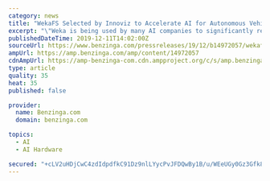 ```yaml
---
category: news
title: "WekaFS Selected by Innoviz to Accelerate AI for Autonomous Vehicle Innovations"
excerpt: "\"Weka is being used by many AI companies to significantly reduce AI training Epochs. We can help companies shorten wall clock time by ensuring the GPU cluster is fully saturated with as much data as the application needs. Managing large amounts of data is ..."
publishedDateTime: 2019-12-11T14:02:00Z
sourceUrl: https://www.benzinga.com/pressreleases/19/12/b14972057/wekafs-selected-by-innoviz-to-accelerate-ai-for-autonomous-vehicle-innovations
ampUrl: https://amp.benzinga.com/amp/content/14972057
cdnAmpUrl: https://amp-benzinga-com.cdn.ampproject.org/c/s/amp.benzinga.com/amp/content/14972057
type: article
quality: 35
heat: 35
published: false

provider:
  name: Benzinga.com
  domain: benzinga.com

topics:
  - AI
  - AI Hardware

secured: "+cLV2uHDjCwC4zdIdpdfkC91Dz9nlLYycPvJFDQwBy1B/u/WEeUGy0Gz3Gfk8Nq3868Z4p1+8x/f/IUFBJepROVXiI6Cmn7wm/kO28sEvsBb8j67SYldKo6RejjvmRriGmNp2P7JjyJDkHvrYcPyWGkrdML+EjInZwzDSLEkkGR8oAXpzehNWtrjZWK3hmuK7W/3bs4rnzBYY/WZtTQb2EBSEd5y8FopxOK/HI7fWUOvM8cxuFlnkHbQupgt2FAiZH9ULDYsmivYRLlNmFJAeg==;9tU+oYz21rNY/PlVNfIRcg=="
---
```


